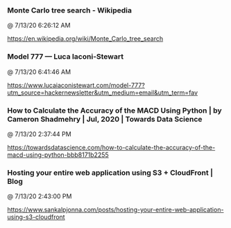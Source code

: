 ﻿

### Monte Carlo tree search - Wikipedia
@ 7/13/20 6:26:12 AM

https://en.wikipedia.org/wiki/Monte_Carlo_tree_search



### Model 777 — Luca Iaconi-Stewart
@ 7/13/20 6:41:46 AM

https://www.lucaiaconistewart.com/model-777?utm_source=hackernewsletter&utm_medium=email&utm_term=fav



### How to Calculate the Accuracy of the MACD Using Python | by Cameron Shadmehry | Jul, 2020 | Towards Data Science
@ 7/13/20 2:37:44 PM

https://towardsdatascience.com/how-to-calculate-the-accuracy-of-the-macd-using-python-bbb8171b2255



### Hosting your entire web application using S3 + CloudFront | Blog
@ 7/13/20 2:43:00 PM

https://www.sankalpjonna.com/posts/hosting-your-entire-web-application-using-s3-cloudfront

